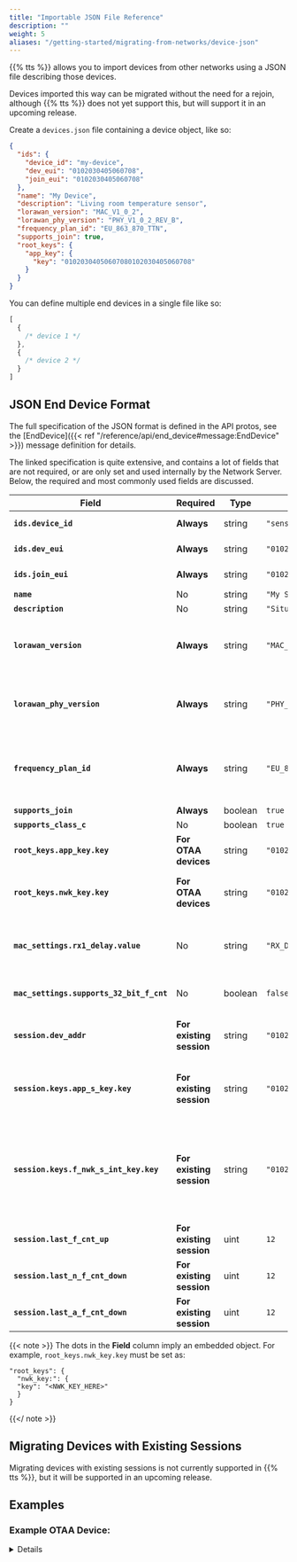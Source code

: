 ```yaml
---
title: "Importable JSON File Reference"
description: ""
weight: 5
aliases: "/getting-started/migrating-from-networks/device-json"
---
```


{{% tts %}} allows you to import devices from other networks using a JSON file describing those devices.

Devices imported this way can be migrated without the need for a rejoin, although {{% tts %}} does not yet support this, but will support it in an upcoming release.

Create a `devices.json` file containing a device object, like so:

```json
{
  "ids": {
    "device_id": "my-device",
    "dev_eui": "0102030405060708",
    "join_eui": "0102030405060708"
  },
  "name": "My Device",
  "description": "Living room temperature sensor",
  "lorawan_version": "MAC_V1_0_2",
  "lorawan_phy_version": "PHY_V1_0_2_REV_B",
  "frequency_plan_id": "EU_863_870_TTN",
  "supports_join": true,
  "root_keys": {
    "app_key": {
      "key": "01020304050607080102030405060708"
    }
  }
}
```

You can define multiple end devices in a single file like so:

```js
[
  {
    /* device 1 */
  },
  {
    /* device 2 */
  }
]
```

## JSON End Device Format

The full specification of the JSON format is defined in the API protos, see the [EndDevice]({{< ref "/reference/api/end_device#message:EndDevice" >}}) message definition for details.

The linked specification is quite extensive, and contains a lot of fields that are not required, or are only set and used internally by the Network Server. Below, the required and most commonly used fields are discussed.

| Field | Required | Type | Example | Description |
|---|---|---|---|---|
| **`ids.device_id`** | **Always** | string | `"sensor-1"` | [More info]({{< ref "reference/glossary#device-id" >}}) |
| **`ids.dev_eui`** | **Always** | string | `"0102030405060708"` | [More info]({{< ref "reference/glossary#deveui" >}}) |
| **`ids.join_eui`** | **Always** | string | `"0102030405060708"` | Also referred to as **AppEUI**. [More info]({{< ref "reference/glossary#joineui" >}}) |
| **`name`** | No | string | `"My Sensor"` | Optional, a name for the device |
| **`description`** | No | string | `"Situated in living room"` | Optional, description of the device |
| **`lorawan_version`** | **Always** | string | `"MAC_V1_0_2"` | See [MACVersion]({{< ref "reference/api/end_device#enum:MACVersion" >}}) for supported versions. See [LoRaWAN Version]({{< ref "reference/glossary#lorawan-version" >}}) for more information. |
| **`lorawan_phy_version`** | **Always** | string | `"PHY_V1_0_2_REV_B"` | See [PHYVersion]({{< ref "reference/api/end_device#enum:PHYVersion" >}}) for supported versions. See [LoRaWAN Version]({{< ref "reference/glossary#regional-parameters" >}}) for more information. |
| **`frequency_plan_id`** | **Always** | string | `"EU_863_870_TTN"` | See [Frequency Plans]({{< ref "reference/frequency-plans" >}}) for a list of supported frequency plans (The frequency plan `ID` is needed). See [Frequency Plan]({{< ref "reference/glossary#frequency-plan" >}}) for more information. |
| **`supports_join`** | **Always** | boolean | `true` | `true` for OTAA devices, `false` for ABP. |
| **`supports_class_c`** | No | boolean | `true` | `true` for Class C devices, `false` otherwise. |
| **`root_keys.app_key.key`** | **For OTAA devices** | string | `"01020304050607080102030405060708"` | See [Application Key]({{< ref "reference/glossary#application-key" >}}) for more information. |
| **`root_keys.nwk_key.key`** | **For OTAA devices** | string | `"01020304050607080102030405060708"` | For LoRaWAN version 1.1 and later only. See [Network Key]({{< ref "reference/glossary#network-key" >}}) for more information. |
| **`mac_settings.rx1_delay.value`** | No | string | `"RX_DELAY_5"` | Delay for the first Class A receive window (Rx1). Typical values are `RX_DELAY_1` (1 second) and `RX_DELAY_5` (5 seconds). See [MACSettings]({{< ref "reference/api/end_device#message:MACSettings" >}}) for more information. |
| **`mac_settings.supports_32_bit_f_cnt`** | No | boolean | `false` | `true` if device supports 32-bit frame counters, `false` if device only supports 16-bit frame counters. |
| **`session.dev_addr`** | **For existing session** | string | `"01020304"` | **Needed for ABP devices or when migrating OTAA devices with an existing session**. See [Device Address]({{< ref "/reference/glossary#device-address" >}}) for more information. |
| **`session.keys.app_s_key.key`** | **For existing session** | string | `"01020304050607080102030405060708"` | **Needed for ABP devices or when migrating OTAA devices with an existing session**. See [Application Session Key]({{< ref "reference/glossary#application-session-key" >}}) for more information. |
| **`session.keys.f_nwk_s_int_key.key`** | **For existing session** | string | `"01020304050607080102030405060708"` | Forwarding Network Session Integrity Key, also referred to as **Network Session Key** in LoRaWAN v1.0.x compatibility mode. See [SessionKeys]({{< ref "reference/api/end_device#message:SessionKeys" >}}) and [Forwarding Network Session Integrity Key]({{< ref "/reference/glossary#forwarding-network-session-integrity-key" >}}) for more information. |
| **`session.last_f_cnt_up`** | **For existing session** | uint | `12` | Last uplink frame counter used. |
| **`session.last_n_f_cnt_down`** | **For existing session** | uint | `12` | Last network downlink frame counter used. |
| **`session.last_a_f_cnt_down`** | **For existing session** | uint | `12` | Last application downlink frame counter used. |

{{< note >}} The dots in the **Field** column imply an embedded object. For example, `root_keys.nwk_key.key` must be set as:
```
"root_keys": {
  "nwk_key:": {
  "key": "<NWK_KEY_HERE>"
  }
}
```
{{</ note >}}

## Migrating Devices with Existing Sessions

Migrating devices with existing sessions is not currently supported in {{% tts %}}, but it will be supported in an upcoming release.

## Examples

### Example OTAA Device:
<summary><details>

```json
{
  "ids": {
    "device_id": "my-device",
    "dev_eui": "0102030405060708",
    "join_eui": "0102030405060708"
  },
  "name": "My Device",
  "description": "Living room temperature sensor",
  "lorawan_version": "MAC_V1_0_2",
  "lorawan_phy_version": "PHY_V1_0_2_REV_B",
  "frequency_plan_id": "EU_863_870_TTN",
  "supports_join": true,
  "root_keys": {
    "app_key": {
      "key": "01020304050607080102030405060708"
    }
  }
}
```
</details></summary>

